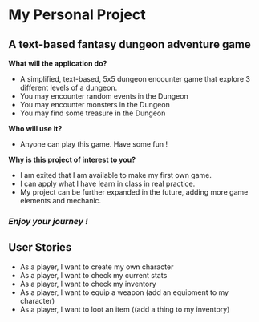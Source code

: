 # My Personal Project

## A text-based fantasy dungeon adventure game

**What will the application do?**
<ul>
<li>A simplified, text-based, 5x5 dungeon encounter game that explore 3 different levels of a dungeon.</li>
<li>You may encounter random events in the Dungeon</li>
<li>You may encounter monsters in the Dungeon</li>
<li>You may find some treasure in the Dungeon</li>
</ul>
  
**Who will use it?**
<ul>
<li>Anyone can play this game. Have some fun !</li>
</ul>

**Why is this project of interest to you?**
<ul>
<li>I am exited that I am available to make my first own game.</li>
<li>I can apply what I have learn in class in real practice.</li>
<li>My project can be further expanded in the future, adding more game elements and mechanic.</li>
</ul>

### ***Enjoy your journey !*** 

## User Stories 
<ul>
<li>As a player, I want to create my own character</li>
<li>As a player, I want to check my current stats</li>
<li>As a player, I want to check my inventory</li>
<li>As a player, I want to equip a weapon (add an equipment to my character)</li>
<li>As a player, I want to loot an item ((add a thing to my inventory)</li>
</ul>
